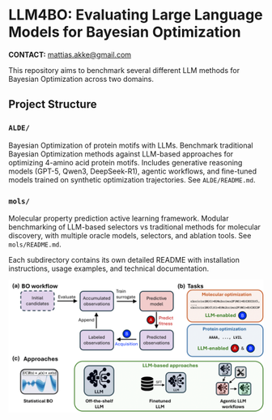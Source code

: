 # LLM4BO: Evaluating Large Language Models for Bayesian Optimization
**CONTACT:** [mattias.akke@gmail.com](mailto:mattias.akke@gmail.com)

This repository aims to benchmark several different LLM methods for Bayesian Optimization across two domains. 

## Project Structure

### `ALDE/`
Bayesian Optimization of protein motifs with LLMs. Benchmark traditional Bayesian Optimization methods against LLM-based approaches for optimizing 4-amino acid protein motifs. Includes generative reasoning models (GPT-5, Qwen3, DeepSeek-R1), agentic workflows, and fine-tuned models trained on synthetic optimization trajectories. See `ALDE/README.md`.

### `mols/`
Molecular property prediction active learning framework. Modular benchmarking of LLM-based selectors vs traditional methods for molecular discovery, with multiple oracle models, selectors, and ablation tools. See `mols/README.md`.

Each subdirectory contains its own detailed README with installation instructions, usage examples, and technical documentation.

<p align="center">
  <img src="https://raw.githubusercontent.com/learningmatter-mit/LLM4BO/refs/heads/main/llm-al_overview-1.png" alt="LLM4BO Overview" width="600"/>
</p>

